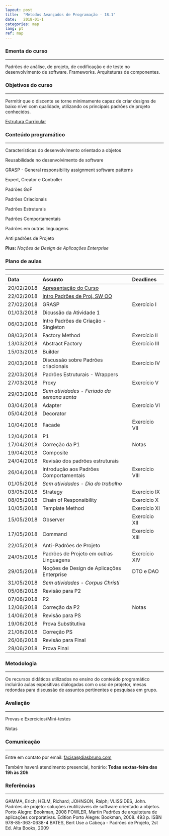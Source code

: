 ```yaml
---
layout: post
title:  "Métodos Avançados de Programação - 18.1"
date:   2018-01-1
categories: map
lang: pt
ref: map
---
```


### Ementa do curso
___

Padrões de análise, de projeto, de codificação e de teste no desenvolvimento de software. Frameworks. Arquiteturas de componentes.

### Objetivos do curso
___

Permitir que o discente se torne minimamente capaz de criar designs de baixo nível com qualidade, utilizando os principais padrões de projeto conhecidos.

[Estrutura Curricular](https://drive.google.com/file/d/0B9oADRpZVGECMmQ4WV83YVlRRGs/view?usp=sharing)

### Conteúdo programático
___

Características do desenvolvimento orientado a objetos

Reusabilidade no desenvolvimento de software

GRASP - General responsibility assignment software patterns

Expert, Creator e Controller

Padrões GoF

Padrões Criacionais 

Padrões Estruturais

Padrões Comportamentais

Padrões em outras linguagens

Anti padrões de Projeto

**Plus:** _Noções de Design de Aplicações Enterprise_

### Plano de aulas
___

| Data	| Assunto | Deadlines
| :------- | :------ | :------ |
| 20/02/2018 | [Apresentação do Curso](https://docs.google.com/presentation/d/1mOPHxgTf-A9LoSyBTqXDawuYjvLN6OLG_ytMcxBym_w/preview)
| 22/02/2018 | [Intro Padrões de Proj. SW OO](https://docs.google.com/presentation/d/13WPIixGznyko2lYZDl54ltgzTWyRVW7U-LRAZEEmX74/preview)
| 27/02/2018 | GRASP | Exercício I
| 01/03/2018 | Dicussão da Atividade 1
| 06/03/2018 | Intro Padrões de Criação - Singleton
| 08/03/2018 | Factory Method | Exercício II
| 13/03/2018 | Abstract Factory | Exercício III
| 15/03/2018 | Builder
| 20/03/2018 | Discussão sobre Padrões criacionais | Exercício IV
| 22/03/2018 | Padrões Estruturais - Wrappers
| 27/03/2018 | Proxy | Exercício V
| 29/03/2018 | *Sem atividades - Feriado da semana santa* 
| 03/04/2018 | Adapter | Exercício VI
| 05/04/2018 | Decorator
| 10/04/2018 | Facade | Exercício VII
| 12/04/2018 | P1
| 17/04/2018 | Correção da P1 | Notas
| 19/04/2018 | Composite
| 24/04/2018 | Revisão dos padrões estruturais
| 26/04/2018 | Introdução aos Padrões Comportamentais | Exercício VIII
| 01/05/2018 | *Sem atividades - Dia do trabalho*
| 03/05/2018 | Strategy | Exercício IX
| 08/05/2018 | Chain of Responsibility | Exercício X
| 10/05/2018 | Template Method | Exercício XI
| 15/05/2018 | Observer | Exercício XII
| 17/05/2018 | Command | Exercício XIII
| 22/05/2018 | Anti-Padrões de Projeto
| 24/05/2018 | Padrões de Projeto em outras Linguagens | Exercício XIV
| 29/05/2018 | Noções de Design de Aplicações Enterprise | DTO e DAO
| 31/05/2018 | *Sem atividades - Corpus Christi*
| 05/06/2018 | Revisão para P2
| 07/06/2018 | P2
| 12/06/2018 | Correção da P2 | Notas
| 14/06/2018 | Revisão para PS
| 19/06/2018 | Prova Substitutiva
| 21/06/2018 | Correção PS
| 26/06/2018 | Revisão para Final
| 28/06/2018 | Prova Final

### Metodologia
___
Os recursos didáticos utilizados no ensino do conteúdo programático incluirão aulas expositivas dialogadas com o uso de projetor, mesas redondas para discussão de assuntos pertinentes e pesquisas em grupo.

### Avaliação
___
Provas e Exercícios/Mini-testes

Notas

### Comunicação
___
Entre em contato por email: facisa@diasbruno.com

Também haverá atendimento presencial, horário: **Todas sextas-feira das 19h às 20h**

### Referências
___

GAMMA, Erich; HELM, Richard; JOHNSON, Ralph; VLISSIDES, John. Padrões de projeto: soluções reutilizáveis de software orientado a objetos. Porto Alegre: Bookman, 2008
FOWLER, Martin Padrões de arquitetura de aplicações corporativas. Edition Porto Alegre: Bookman, 2008. 493 p. ISBN 978-85-363-0638-4
BATES, Bert Use a Cabeça - Padrões de Projeto, 2st Ed. Alta Books, 2009
